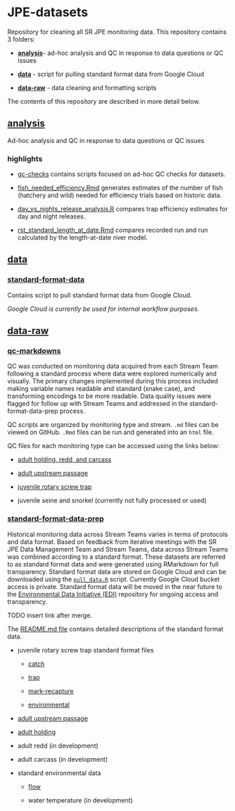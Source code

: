 # JPE-datasets

Repository for cleaning all SR JPE monitoring data. This repository contains 3 folders:

-   [**analysis**](https://github.com/FlowWest/JPE-datasets/tree/main/analysis)- ad-hoc analysis and QC in response to data questions or QC issues

-   [**data**](https://github.com/FlowWest/JPE-datasets/tree/main/data) - script for pulling standard format data from Google Cloud

-   [**data-raw**](https://github.com/FlowWest/JPE-datasets/tree/main/data-raw) - data cleaning and formatting scripts

The contents of this repository are described in more detail below.

## [analysis](https://github.com/FlowWest/JPE-datasets/tree/main/analysis)

Ad-hoc analysis and QC in response to data questions or QC issues

### highlights

-   [qc-checks](https://github.com/FlowWest/JPE-datasets/tree/main/analysis/qc-checks) contains scripts focused on ad-hoc QC checks for datasets.

-   [fish_needed_efficiency.Rmd](https://github.com/FlowWest/JPE-datasets/blob/main/analysis/fish_needed_efficiency.Rmd) generates estimates of the number of fish (hatchery and wild) needed for efficiency trials based on historic data.

-   [day_vs_nights_release_analysis.R](https://github.com/FlowWest/JPE-datasets/blob/main/analysis/day_vs_night_release_analysis.R) compares trap efficiency estimates for day and night releases.

-   [rst_standard_length_at_date.Rmd](https://github.com/FlowWest/JPE-datasets/blob/main/analysis/rst_standard_length_at_date.Rmd) compares recorded run and run calculated by the length-at-date river model.

## [data](https://github.com/FlowWest/JPE-datasets/tree/main/data)

### [standard-format-data](https://github.com/FlowWest/JPE-datasets/tree/main/data/standard-format-data)

Contains script to pull standard format data from Google Cloud.

*Google Cloud is currently be used for internal workflow purposes.*

## [data-raw](https://github.com/FlowWest/JPE-datasets/tree/main/data-raw)

### [qc-markdowns](https://github.com/FlowWest/JPE-datasets/tree/main/data-raw/qc-markdowns)

QC was conducted on monitoring data acquired from each Stream Team following a standard process where data were explored numerically and visually. The primary changes implemented during this process included making variable names readable and standard (snake case), and transforming encodings to be more readable. Data quality issues were flagged for follow up with Stream Teams and addressed in the standard-format-data-prep process.

QC scripts are organized by monitoring type and stream. `.md` files can be viewed on GitHub. `.Rmd` files can be run and generated into an `html` file.

QC files for each monitoring type can be accessed using the links below:

-   [adult holding, redd, and carcass](https://github.com/FlowWest/JPE-datasets/tree/main/data-raw/qc-markdowns/adult-holding-redd-and-carcass-surveys)

-   [adult upstream passage](https://github.com/FlowWest/JPE-datasets/tree/main/data-raw/qc-markdowns/adult-upstream-passage-monitoring)

-   [juvenile rotary screw trap](https://github.com/FlowWest/JPE-datasets/tree/main/data-raw/qc-markdowns/rst)

-   juvenile seine and snorkel (currently not fully processed or used)

### [standard-format-data-prep](https://github.com/FlowWest/JPE-datasets/tree/main/data-raw/standard-format-data-prep)

Historical monitoring data across Stream Teams varies in terms of protocols and data format. Based on feedback from iterative meetings with the SR JPE Data Management Team and Stream Teams, data across Stream Teams was combined according to a standard format. These datasets are referred to as standard format data and were generated using RMarkdown for full transparency. Standard format data are stored on Google Cloud and can be downloaded using the [`pull_data.R`](https://github.com/FlowWest/JPE-datasets/blob/main/data/standard-format-data/pull_data.R) script. Currently Google Cloud bucket access is private. Standard format data will be moved in the near future to the [Environmental Data Initiative (EDI)](https://portal.edirepository.org/nis/home.jsp) repository for ongoing access and transparency.

TODO insert link after merge.

The [README.md file](https://github.com/FlowWest/JPE-datasets/blob/main/data-raw/standard-format-data-prep/README.md) contains detailed descriptions of the standard format data.

-   juvenile rotary screw trap standard format files

    -   [catch](https://github.com/FlowWest/JPE-datasets/blob/main/data-raw/standard-format-data-prep/rst_catch_standard_format.Rmd)

    -   [trap](https://github.com/FlowWest/JPE-datasets/blob/main/data-raw/standard-format-data-prep/rst_trap_standard_format.Rmd)

    -   [mark-recapture](https://github.com/FlowWest/JPE-datasets/blob/main/data-raw/standard-format-data-prep/mark_recapture_standard_format.Rmd)

    -   [environmental](https://github.com/FlowWest/JPE-datasets/blob/main/data-raw/standard-format-data-prep/rst_environmental_standard_format.Rmd)

-   [adult upstream passage](https://github.com/FlowWest/JPE-datasets/blob/main/data-raw/standard-format-data-prep/adult_upstream_passage_standard_format.Rmd)

-   [adult holding](https://github.com/FlowWest/JPE-datasets/blob/main/data-raw/standard-format-data-prep/holding_standard_format.Rmd)

-   adult redd (in development)

-   adult carcass (in development)

-   standard environmental data

    -   [flow](https://github.com/FlowWest/JPE-datasets/blob/main/data-raw/standard-format-data-prep/flow_standard_format.Rmd)

    -   water temperature (in development)
